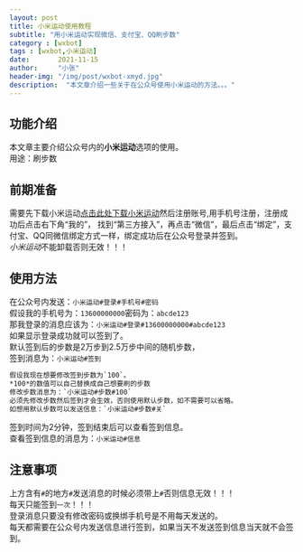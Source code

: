 ```yaml
---
layout: post
title: 小米运动使用教程
subtitle: "用小米运动实现微信、支付宝、QQ刷步数"
category : [wxbot]
tags : [wxbot,小米运动]
date:       2021-11-15
author:     "小张"
header-img: "/img/post/wxbot-xmyd.jpg"
description:  "本文章介绍一些关于在公众号使用小米运动的方法。。。"
---
```


## 功能介绍
本文章主要介绍公众号内的**小米运动**选项的使用。  
用途：刷步数  
  
## 前期准备
需要先下载小米运动[点击此处下载小米运动](https://app.xiaomi.com/details?id=com.xiaomi.hm.health)然后注册账号,用手机号注册，注册成功后点击右下角“我的”， 找到“第三方接入”，再点击“微信”，最后点击“绑定”，支付宝、QQ同微信绑定方式一样，绑定成功后在公众号登录并签到。  
*小米运动*不能卸载否则无效！！！  
  
## 使用方法
在公众号内发送：`小米运动#登录#手机号#密码`  
假设我的手机号为：`13600000000`密码为：`abcde123`  
那我登录的消息应该为：`小米运动#登录#13600000000#abcde123`  
如果显示登录成功就可以签到了。  
默认签到后的步数是2万步到2.5万步中间的随机步数，  
签到消息为：`小米运动#签到`  
```txt
假设我现在想要修改签到步数为`100`。  
*100*的数值可以自己替换成自己想要刷的步数  
修改步数消息为：`小米运动#步数#100`  
必须先修改步数然后签到才会生效，否则使用默认步数，如不需要可以省略。  
如想用默认步数可以发送信息：`小米运动#步数#关`  
```
签到时间为2分钟，签到结束后可以查看签到信息。  
查看签到信息的消息为：`小米运动#信息`  
  
## 注意事项
上方含有`#`的地方`#`发送消息的时候必须带上`#`否则信息无效！！！  
每天只能签到`一次`！！！  
登录消息只要没有修改密码或换绑手机号是不用每天发送的。  
每天都需要在公众号内发送信息进行签到，如果当天不发送签到信息当天就不会签到。